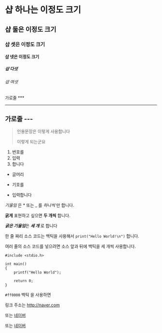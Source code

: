 # 샵 하나는 이정도 크기

## 샵 둘은 이정도 크기

### 샵 셋은 이정도 크기

#### 샵 넷은 이정도 크기

##### 샵 다섯

###### 샵 여섯

가로줄 ***
***

가로줄 ---
---

> 인용문장은 이렇게 사용합니다
> 
> 이렇게 되는군요


1. 번호를
3. 입력
4. 합니다

+ 글머리
- 기호를
* 입력합니다

*기울임* 은 * 또는 _ 를  _하나씩_ 만 합니다.

**굵게** 표현하고 싶으면 __두 개씩__ 합니다.

***굵은 기울임***은 ___세 개___ 로 합니다

한 줄 짜리 소스 코드는 백틱을 사용해서 `print("Hello World!\n")` 합니다.

여러 줄의 소스 코드를 넣으려면 소스 앞과 뒤에 백틱을 세 개씩 사용합니다.
```
#include <stdio.h>

int main()
{
    printf("Hello World");

    return 0;
}
```

`#ff0000` 백틱 을 사용하면 

링크 주소는  <http://naver.com>

또는 [네이버](http://naver.com)

또는 [네이버](http://naver.com, "클릭하면 네이버로 이동합니다")

